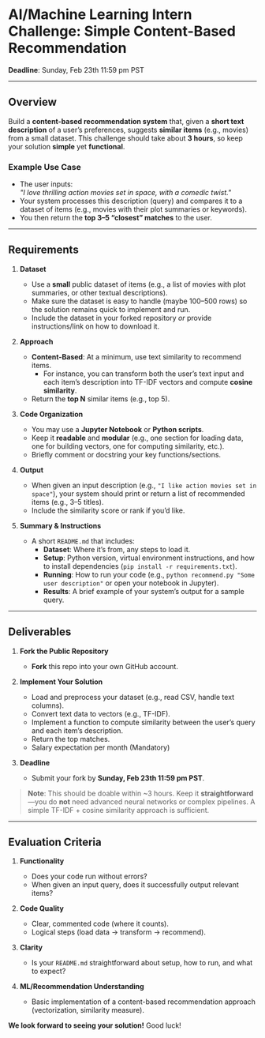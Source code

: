 # AI/Machine Learning Intern Challenge: Simple Content-Based Recommendation

**Deadline**: Sunday, Feb 23th 11:59 pm PST

---

## Overview

Build a **content-based recommendation system** that, given a **short text description** of a user’s preferences, suggests **similar items** (e.g., movies) from a small dataset. This challenge should take about **3 hours**, so keep your solution **simple** yet **functional**.

### Example Use Case

- The user inputs:  
  *"I love thrilling action movies set in space, with a comedic twist."*  
- Your system processes this description (query) and compares it to a dataset of items (e.g., movies with their plot summaries or keywords).  
- You then return the **top 3–5 “closest” matches** to the user.

---

## Requirements

1. **Dataset**  
   - Use a **small** public dataset of items (e.g., a list of movies with plot summaries, or other textual descriptions).  
   - Make sure the dataset is easy to handle (maybe 100–500 rows) so the solution remains quick to implement and run.  
   - Include the dataset in your forked repository *or* provide instructions/link on how to download it.  

2. **Approach**  
   - **Content-Based**: At a minimum, use text similarity to recommend items.  
     - For instance, you can transform both the user’s text input and each item’s description into TF-IDF vectors and compute **cosine similarity**.  
   - Return the **top N** similar items (e.g., top 5).

3. **Code Organization**  
   - You may use a **Jupyter Notebook** or **Python scripts**.  
   - Keep it **readable** and **modular** (e.g., one section for loading data, one for building vectors, one for computing similarity, etc.).  
   - Briefly comment or docstring your key functions/sections.

4. **Output**  
   - When given an input description (e.g., `"I like action movies set in space"`), your system should print or return a list of recommended items (e.g., 3–5 titles).  
   - Include the similarity score or rank if you’d like.

5. **Summary & Instructions**  
   - A short `README.md` that includes:
     - **Dataset**: Where it’s from, any steps to load it.  
     - **Setup**: Python version, virtual environment instructions, and how to install dependencies (`pip install -r requirements.txt`).  
     - **Running**: How to run your code (e.g., `python recommend.py "Some user description"` or open your notebook in Jupyter).  
     - **Results**: A brief example of your system’s output for a sample query.

---

## Deliverables

1. **Fork the Public Repository**  
   - **Fork** this repo into your own GitHub account.

2. **Implement Your Solution**  
   - Load and preprocess your dataset (e.g., read CSV, handle text columns).  
   - Convert text data to vectors (e.g., TF-IDF).  
   - Implement a function to compute similarity between the user’s query and each item’s description.  
   - Return the top matches.
   - Salary expectation per month (Mandatory)


3. **Deadline**  
   - Submit your fork by **Sunday, Feb 23th 11:59 pm PST**.

> **Note**: This should be doable within ~3 hours. Keep it **straightforward**—you do **not** need advanced neural networks or complex pipelines. A simple TF-IDF + cosine similarity approach is sufficient.

---

## Evaluation Criteria

1. **Functionality**  
   - Does your code run without errors?  
   - When given an input query, does it successfully output relevant items?

2. **Code Quality**  
   - Clear, commented code (where it counts).  
   - Logical steps (load data → transform → recommend).

3. **Clarity**  
   - Is your `README.md` straightforward about setup, how to run, and what to expect?

4. **ML/Recommendation Understanding**  
   - Basic implementation of a content-based recommendation approach (vectorization, similarity measure).

**We look forward to seeing your solution!** Good luck!
